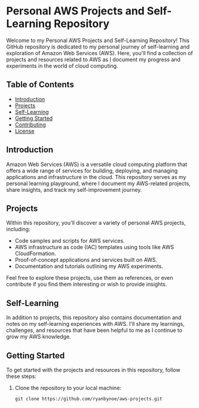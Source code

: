 # Personal AWS Projects and Self-Learning Repository

Welcome to my Personal AWS Projects and Self-Learning Repository! This GitHub repository is dedicated to my personal journey of self-learning and exploration of Amazon Web Services (AWS). Here, you'll find a collection of projects and resources related to AWS as I document my progress and experiments in the world of cloud computing.

## Table of Contents

- [Introduction](#introduction)
- [Projects](#projects)
- [Self-Learning](#self-learning)
- [Getting Started](#getting-started)
- [Contributing](#contributing)
- [License](#license)

## Introduction

Amazon Web Services (AWS) is a versatile cloud computing platform that offers a wide range of services for building, deploying, and managing applications and infrastructure in the cloud. This repository serves as my personal learning playground, where I document my AWS-related projects, share insights, and track my self-improvement journey.

## Projects

Within this repository, you'll discover a variety of personal AWS projects, including:

- Code samples and scripts for AWS services.
- AWS infrastructure as code (IAC) templates using tools like AWS CloudFormation.
- Proof-of-concept applications and services built on AWS.
- Documentation and tutorials outlining my AWS experiments.

Feel free to explore these projects, use them as references, or even contribute if you find them interesting or wish to provide insights.

## Self-Learning

In addition to projects, this repository also contains documentation and notes on my self-learning experiences with AWS. I'll share my learnings, challenges, and resources that have been helpful to me as I continue to grow my AWS knowledge.

## Getting Started

To get started with the projects and resources in this repository, follow these steps:

1. Clone the repository to your local machine:

   ```shell
   git clone https://github.com/ryanbynoe/aws-projects.git

